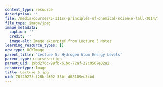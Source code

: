 ```yaml
---
content_type: resource
description: ''
file: /media/courses/5-111sc-principles-of-chemical-science-fall-2014/70f20273f28b430235bfd08189ec3cbd_Lecture_5.jpg
file_type: image/jpeg
image_metadata:
  caption: ''
  credit: ''
  image-alt: Image excerpted from Lecture 5 Notes
learning_resource_types: []
ocw_type: OCWImage
parent_title: 'Lecture 5: Hydrogen Atom Energy Levels'
parent_type: CourseSection
parent_uid: 19bd276c-98fb-61bc-72af-22c0567e02a2
resourcetype: Image
title: Lecture_5.jpg
uid: 70f20273-f28b-4302-35bf-d08189ec3cbd
---
```

